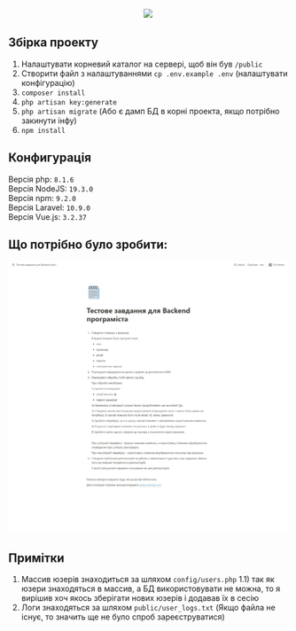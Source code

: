 <p align="center"><img src="https://laravel.com/assets/img/components/logo-laravel.svg"></p>

## Збірка проекту

1) Налаштувати корневий каталог на сервері, щоб він був <code>/public</code>
2) Створити файл з налаштуваннями <code>cp .env.example .env</code> (налаштувати конфігурацію)
3) <code>composer install</code>
4) <code>php artisan key:generate</code>
5) <code>php artisan migrate</code> (Або є дамп БД в корні проекта, якщо потрібно закинути інфу)
6) <code>npm install</code>

## Конфигурація

Версія php: <code>8.1.6</code><br>
Версія NodeJS: <code>19.3.0</code><br>
Версія npm: <code>9.2.0</code><br>
Версія Laravel: <code>10.9.0</code><br>
Версія Vue.js: <code>3.2.37</code><br>

## Що потрібно було зробити:

<p align="center"><img src="https://raw.githubusercontent.com/rostislavkh/test_users/main/task.png"></p>

## Примітки

1) Массив юзерів знаходиться за шляхом <code>config/users.php</code>
1.1) так як юзери знаходяться в массив, а БД використовувати не можна, то я вирішив хоч якось зберігати нових юзерів і додавав їх в сесію
2) Логи знаходяться за шляхом <code>public/user_logs.txt</code> (Якщо файла не існує, то значить ще не було спроб зареєструватися)
